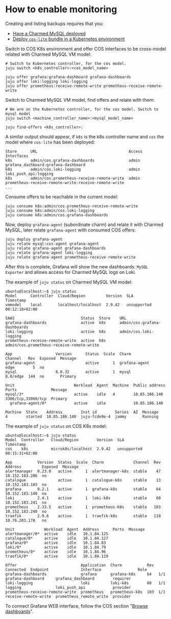 # How to enable monitoring

Creating and listing backups requires that you:
* [Have a Charmed MySQL deployed](/t/charmed-mysql-how-to-manage-units/9904?channel=8.0/edge)
* [Deploy `cos-lite` bundle in a Kubernetes environment](https://charmhub.io/topics/canonical-observability-stack/tutorials/install-microk8s)

Switch to COS K8s environment and offer COS interfaces to be cross-model related with Charmed MySQL VM model:
```shell
# Switch to Kubernetes controller, for the cos model.
juju switch <k8s_controller>:<cos_model_name>

juju offer grafana:grafana-dashboard grafana-dashboards
juju offer loki:logging loki-logging
juju offer prometheus:receive-remote-write prometheus-receive-remote-write
```

Switch to Charmed MySQL VM model, find offers and relate with them:
```shell
# We are on the Kubernetes controller, for the cos model. Switch to mysql model
juju switch <machine_controller_name>:<mysql_model_name>

juju find-offers <k8s_controller>:
```

A similar output should appear, if `k8s` is the k8s controller name and `cos` the model where `cos-lite` has been deployed:
```shell
Store      URL                                        Access  Interfaces
k8s        admin/cos.grafana-dashboards               admin   grafana_dashboard:grafana-dashboard
k8s        admin/cos.loki-logging                     admin   loki_push_api:logging
k8s        admin/cos.prometheus-receive-remote-write  admin   prometheus-receive-remote-write:receive-remote-write
...
```

Consume offers to be reachable in the current model:
```shell
juju consume k8s:admin/cos.prometheus-receive-remote-write
juju consume k8s:admin/cos.loki-logging
juju consume k8s:admin/cos.grafana-dashboards
```

Now, deploy `grafana-agent` (subordinate charm) and relate it with Charmed MySQL, later relate `grafana-agent` with consumed COS offers:
```shell
juju deploy grafana-agent
juju relate mysql:cos-agent grafana-agent
juju relate grafana-agent grafana-dashboards
juju relate grafana-agent loki-logging
juju relate grafana-agent prometheus-receive-remote-write
```

After this is complete, Grafana will show the new dashboards: `MySQL Exporter` and allows access for Charmed MySQL logs on Loki.

The example of `juju status` on Charmed MySQL VM model:
```shell
ubuntu@localhost:~$ juju status
Model      Controller  Cloud/Region         Version  SLA          Timestamp
vmmodel    local       localhost/localhost  2.9.42   unsupported  00:12:18+02:00

SAAS                             Status  Store    URL
grafana-dashboards               active  k8s      admin/cos.grafana-dashboards
loki-logging                     active  k8s      admin/cos.loki-logging
prometheus-receive-remote-write  active  k8s      admin/cos.prometheus-receive-remote-write

App                   Version      Status  Scale  Charm               Channel   Rev  Exposed  Message
grafana-agent                      active      1  grafana-agent       edge        5  no
mysql                 8.0.32       active      1  mysql               8.0/edge  144  no       Primary

Unit                          Workload  Agent  Machine  Public address  Ports               Message
mysql/3*                      active    idle   4        10.85.186.140   3306/tcp,33060/tcp  Primary
  grafana-agent/0*            active    idle            10.85.186.140

Machine  State    Address        Inst id        Series  AZ  Message
4        started  10.85.186.140  juju-fcde9e-4  jammy       Running
```

The example of `juju status` on COS K8s model:
```shell
ubuntu@localhost:~$ juju status
Model  Controller   Cloud/Region        Version  SLA          Timestamp
cos    k8s          microk8s/localhost  2.9.42   unsupported  00:15:31+02:00

App           Version  Status  Scale  Charm             Channel  Rev  Address         Exposed  Message
alertmanager  0.23.0   active      1  alertmanager-k8s  stable    47  10.152.183.206  no
catalogue              active      1  catalogue-k8s     stable    13  10.152.183.183  no
grafana       9.2.1    active      1  grafana-k8s       stable    64  10.152.183.140  no
loki          2.4.1    active      1  loki-k8s          stable    60  10.152.183.241  no
prometheus    2.33.5   active      1  prometheus-k8s    stable   103  10.152.183.240  no
traefik       2.9.6    active      1  traefik-k8s       stable   110  10.76.203.178   no

Unit             Workload  Agent  Address      Ports  Message
alertmanager/0*  active    idle   10.1.84.125
catalogue/0*     active    idle   10.1.84.127
grafana/0*       active    idle   10.1.84.83
loki/0*          active    idle   10.1.84.79
prometheus/0*    active    idle   10.1.84.96
traefik/0*       active    idle   10.1.84.119

Offer                            Application  Charm           Rev  Connected  Endpoint              Interface                Role
grafana-dashboards               grafana      grafana-k8s     64   1/1        grafana-dashboard     grafana_dashboard        requirer
loki-logging                     loki         loki-k8s        60   1/1        logging               loki_push_api            provider
prometheus-receive-remote-write  prometheus   prometheus-k8s  103  1/1        receive-remote-write  prometheus_remote_write  provider
```

To connect Grafana WEB interface, follow the COS section "[Browse dashboards](https://charmhub.io/topics/canonical-observability-stack/tutorials/install-microk8s)".